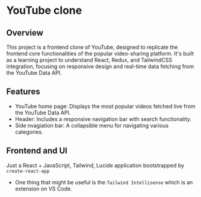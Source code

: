 # YouTube clone

## Overview

This project is a frontend clone of YouTube, designed to replicate the frontend core functionalities of the popular video-sharing platform. It's built as a learning project to understand React, Redux, and TailwindCSS integration, focusing on responsive design and real-time data fetching from the YouTube Data API.

## Features

- YouTube home page: Displays the most popular videos fetched live from the YouTube Data API.
- Header: Includes a responsive navigation bar with search functionality.
- Side nvagiation bar: A collapsible menu for navigating various categories.

## Frontend and UI

Just a React + JavaScript, Tailwind, Lucide application bootstrapped by `create-react-app`

- One thing that might be useful is the `Tailwind Intellisense` which is an extension on VS Code.
